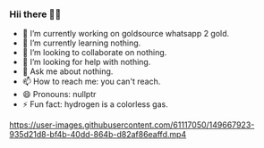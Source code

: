 ### Hii there 👋👋

- 🔭 I’m currently working on goldsource whatsapp 2 gold.
- 🌱 I’m currently learning nothing.
- 👯 I’m looking to collaborate on nothing.
- 🤔 I’m looking for help with nothing.
- 💬 Ask me about nothing.
- 📫 How to reach me: you can't reach.
- 😄 Pronouns: nullptr
- ⚡ Fun fact: hydrogen is a colorless gas.
 

https://user-images.githubusercontent.com/61117050/149667923-935d21d8-bf4b-40dd-864b-d82af86eaffd.mp4

